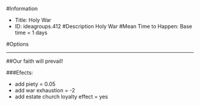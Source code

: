 #Information
 - Title: Holy War
 - ID: ideagroups.412
#Description
Holy War
#Mean Time to Happen:
Base time = 1 days

#Options

___
##Our faith will prevail!

###Efects:<ul><li>add piety = 0.05</li><li>add war exhaustion = -2</li><li>add estate church loyalty effect = yes</li></ul>
